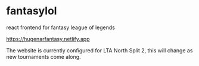# fantasylol
react frontend for fantasy league of legends

https://hugenarfantasy.netlify.app

The website is currently configured for LTA North Split 2, this will change as new tournaments come along.
